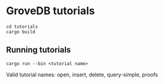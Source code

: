 # GroveDB tutorials

``` shell
cd tutorials
cargo build
```

## Running tutorials

``` shell
cargo run --bin <tutorial name>
```

Valid tutorial names: open, insert, delete, query-simple, proofs
